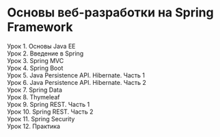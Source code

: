 # Основы веб-разработки на Spring Framework

Урок 1. Основы Java EE<br/>
Урок 2. Введение в Spring<br/>
Урок 3. Spring MVC<br/>
Урок 4. Spring Boot<br/>
Урок 5. Java Persistence API. Hibernate. Часть 1<br/>
Урок 6. Java Persistence API. Hibernate. Часть 2<br/>
Урок 7. Spring Data<br/>
Урок 8. Thymeleaf<br/>
Урок 9. Spring REST. Часть 1<br/>
Урок 10. Spring REST. Часть 2<br/>
Урок 11. Spring Security<br/>
Урок 12. Практика<br/>



